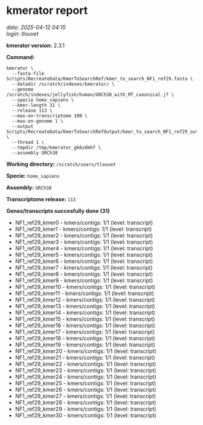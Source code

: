 # kmerator report
*date: 2025-04-12 04:15*  
*login: tlouvet*

**kmerator version:** 2.3.1

**Command:**

```
kmerator \
  --fasta-file Scripts/RecreateData/KmerToSearchRef/kmer_to_search_NF1_ref29.fasta \
  --datadir /scratch/indexes/kmerator/ \
  --genome /scratch/indexes/jellyfish/human/GRCh38_with_MT_canonical.jf \
  --specie homo_sapiens \
  --kmer-length 31 \
  --release 113 \
  --max-on-transcriptome 100 \
  --max-on-genome 1 \
  --output Scripts/RecreateData/KmerToSearchRefOutput/kmer_to_search_NF1_ref29_output \
  --thread 1 \
  --tmpdir /tmp/kmerator_gk6zdmhf \
  --assembly GRCh38
```

**Working directory:** `/scratch/users/tlouvet`

**Specie:** `homo_sapiens`

**Assembly:** `GRCh38`

**Transcriptome release:** `113`

**Genes/transcripts succesfully done (31)**

- NF1_ref29_kmer0 - kmers/contigs: 1/1 (level: transcript)
- NF1_ref29_kmer1 - kmers/contigs: 1/1 (level: transcript)
- NF1_ref29_kmer2 - kmers/contigs: 1/1 (level: transcript)
- NF1_ref29_kmer3 - kmers/contigs: 1/1 (level: transcript)
- NF1_ref29_kmer4 - kmers/contigs: 1/1 (level: transcript)
- NF1_ref29_kmer5 - kmers/contigs: 1/1 (level: transcript)
- NF1_ref29_kmer6 - kmers/contigs: 1/1 (level: transcript)
- NF1_ref29_kmer7 - kmers/contigs: 1/1 (level: transcript)
- NF1_ref29_kmer8 - kmers/contigs: 1/1 (level: transcript)
- NF1_ref29_kmer9 - kmers/contigs: 1/1 (level: transcript)
- NF1_ref29_kmer10 - kmers/contigs: 1/1 (level: transcript)
- NF1_ref29_kmer11 - kmers/contigs: 1/1 (level: transcript)
- NF1_ref29_kmer12 - kmers/contigs: 1/1 (level: transcript)
- NF1_ref29_kmer13 - kmers/contigs: 1/1 (level: transcript)
- NF1_ref29_kmer14 - kmers/contigs: 1/1 (level: transcript)
- NF1_ref29_kmer15 - kmers/contigs: 1/1 (level: transcript)
- NF1_ref29_kmer16 - kmers/contigs: 1/1 (level: transcript)
- NF1_ref29_kmer17 - kmers/contigs: 1/1 (level: transcript)
- NF1_ref29_kmer18 - kmers/contigs: 1/1 (level: transcript)
- NF1_ref29_kmer19 - kmers/contigs: 1/1 (level: transcript)
- NF1_ref29_kmer20 - kmers/contigs: 1/1 (level: transcript)
- NF1_ref29_kmer21 - kmers/contigs: 1/1 (level: transcript)
- NF1_ref29_kmer22 - kmers/contigs: 1/1 (level: transcript)
- NF1_ref29_kmer23 - kmers/contigs: 1/1 (level: transcript)
- NF1_ref29_kmer24 - kmers/contigs: 1/1 (level: transcript)
- NF1_ref29_kmer25 - kmers/contigs: 1/1 (level: transcript)
- NF1_ref29_kmer26 - kmers/contigs: 1/1 (level: transcript)
- NF1_ref29_kmer27 - kmers/contigs: 1/1 (level: transcript)
- NF1_ref29_kmer28 - kmers/contigs: 1/1 (level: transcript)
- NF1_ref29_kmer29 - kmers/contigs: 1/1 (level: transcript)
- NF1_ref29_kmer30 - kmers/contigs: 1/1 (level: transcript)
